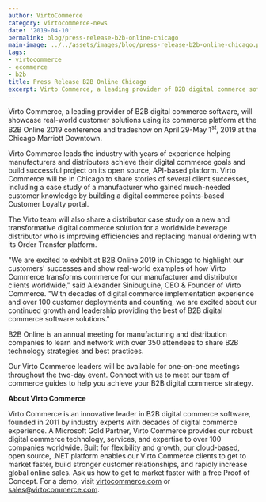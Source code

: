 ```yaml
---
author: VirtoCommerce 
category: virtocommerce-news 
date: '2019-04-10'
permalink: blog/press-release-b2b-online-chicago
main-image: ../../assets/images/blog/press-release-b2b-online-chicago.png
tags:
- virtocommerce
- ecommerce
- b2b
title: Press Release B2B Online Chicago
excerpt: Virto Commerce, a leading provider of B2B digital commerce software, will showcase real-world customer solutions using its commerce platform...
---
```

<p class="text">
    Virto Commerce, a leading provider of B2B digital commerce software, will showcase real-world
    customer solutions using its commerce platform at the B2B Online 2019 conference and tradeshow on
    April 29-May 1<sup>st</sup>, 2019 at the Chicago Marriott Downtown.
<p>
<p class="text">
    Virto Commerce leads the industry with years of experience helping manufacturers and distributors
    achieve their digital commerce goals and build successful project on its open source, API-based
    platform. Virto Commerce will be in Chicago to share stories of several client successes, including a case
    study of a manufacturer who gained much-needed customer knowledge by building a digital commerce points-based
    Customer Loyalty portal.
</p>
<p class="text">
    The Virto team will also share a distributor case study on a new and transformative digital commerce
    solution for a worldwide beverage distributor who is improving efficiencies and replacing manual ordering
    with its Order Transfer platform.
</p>
<p class="text">
    "We are excited to exhibit at B2B Online 2019 in Chicago to highlight our customers' successes and show
    real-world examples of how Virto Commerce transforms commerce for our manufacturer and distributor
    clients worldwide," said Alexander Siniouguine, CEO & Founder of Virto Commerce. "With decades of digital
    commerce implementation experience and over 100 customer deployments and counting, we are excited about
    our continued growth and leadership providing the best of B2B digital commerce software solutions."
</p>
<p class="text">
    B2B Online is an annual meeting for manufacturing and distribution companies to learn and network with
    over 350 attendees to share B2B technology strategies and best practices.
</p>
<p class="text">
    Our Virto Commerce leaders will be available for one-on-one meetings throughout the two-day event.
    Connect with us to meet our team of commerce guides to help you achieve your B2B digital commerce strategy.
</p>
<strong class="text">About Virto Commerce</strong>
<p class="text">
    Virto Commerce is an innovative leader in B2B digital commerce software, founded in 2011
    by industry experts with decades of digital commerce experience. A Microsoft Gold Partner, Virto Commerce
    provides our robust digital commerce technology, services, and expertise to over 100 companies worldwide.
    Built for flexibility and growth, our cloud-based, open source, .NET platform enables our Virto Commerce
    clients to get to market faster, build stronger customer relationships, and rapidly increase global
    online sales. Ask us how to get to market faster with a free Proof of Concept. For a demo, visit
    <a href="https://virtocommerce.com">virtocommerce.com</a> or <a href="mailto:sales@virtocommerce.com">sales@virtocommerce.com</a>.
</p>